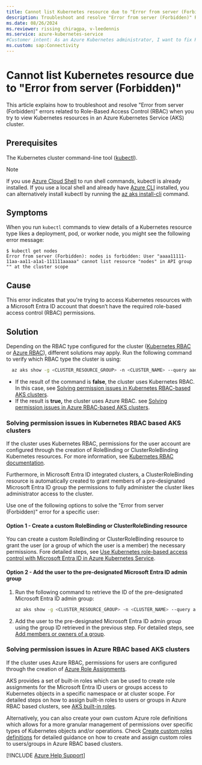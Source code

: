 ```yaml
---
title: Cannot list Kubernetes resource due to "Error from server (Forbidden)" in Azure Kubernetes Service
description: Troubleshoot and resolve "Error from server (Forbidden)" RBAC related errors that occur when you try to view Kubernetes resources in an Azure Kubernetes Service (AKS) cluster.
ms.date: 08/26/2024
ms.reviewer: rissing chiragpa, v-leedennis
ms.service: azure-kubernetes-service
#Customer intent: As an Azure Kubernetes administrator, I want to fix RBAC related errors so that users can access their cluster resources.
ms.custom: sap:Connectivity
---
```

# Cannot list Kubernetes resource due to "Error from server (Forbidden)"

This article explains how to troubleshoot and resolve "Error from server (Forbidden)" errors related to Role-Based Access Control (RBAC) when you try to view Kubernetes resources in an Azure Kubernetes Service (AKS) cluster.

## Prerequisites

The Kubernetes cluster command-line tool ([kubectl](https://kubernetes.io/docs/tasks/tools/)).

> [!NOTE]
> If you use [Azure Cloud Shell](/azure/cloud-shell/overview) to run shell commands, kubectl is already installed. If you use a local shell and already have [Azure CLI](/cli/azure/install-azure-cli) installed, you can alternatively install kubectl by running the [az aks install-cli](/cli/azure/aks#az-aks-install-cli) command.

## Symptoms

When you run `kubectl` commands to view details of a Kubernetes resource type likes a deployment, pod, or worker node, you might see the following error message:

```output
$ kubectl get nodes
Error from server (Forbidden): nodes is forbidden: User "aaaa11111-11aa-aa11-a1a1-111111aaaaa" cannot list resource "nodes" in API group "" at the cluster scope
```

## Cause
This error indicates that you're trying to access Kubernetes resources with a Microsoft Entra ID account that doesn’t have the required role-based access control (RBAC) permissions.

## Solution

Depending on the RBAC type configured for the cluster ([Kubernetes RBAC](/azure/aks/azure-ad-rbac) or [Azure RBAC](/azure/aks/manage-azure-rbac)), different solutions may apply. Run the following command to verify which RBAC type the cluster is using: 

  ```bash
	az aks show -g <CLUSTER_RESOURCE_GROUP> -n <CLUSTER_NAME> --query aadProfile.enableAzureRbac
  ```

- If the result of the command is **false**, the cluster uses Kubernetes RBAC. In this case, see [Solving permission issues in Kubernetes RBAC-based AKS clusters](#k8srbac).
- If the result is **true,** the cluster uses Azure RBAC.  see [Solving permission issues in Azure RBAC-based AKS clusters](#azurerbac).
<a name="k8srbac">

### Solving permission issues in Kubernetes RBAC based AKS clusters

If the cluster uses Kubernetes RBAC, permissions for the user account are configured through the creation of RoleBinding or ClusterRoleBinding Kubernetes resources. For more information, see [Kubernetes RBAC documentation](https://kubernetes.io/docs/reference/access-authn-authz/rbac/).

Furthermore, in Microsoft Entra ID integrated clusters, a ClusterRoleBinding resource is automatically created to grant members of a pre-designated Microsoft Entra ID group the permissions to fully administer the cluster likes administrator access to the cluster.

Use one of the following options to solve the "Error from server (Forbidden)" error for a specific user:

#### Option 1 - Create a custom RoleBinding or ClusterRoleBinding resource
You can create a custom RoleBinding or ClusterRoleBinding resource to grant the user (or a group of which the user is a member) the necessary permissions.  Fore detailed steps, see [Use Kubernetes role-based access control with Microsoft Entra ID in Azure Kubernetes Service](/azure/aks/azure-ad-rbac).

#### Option 2 - Add the user to the pre-designated Microsoft Entra ID admin group
1. Run the following command to retrieve the ID of the pre-designated Microsoft Entra ID admin group:

	```bash
	az aks show -g <CLUSTER_RESOURCE_GROUP> -n <CLUSTER_NAME> --query aadProfile.adminGroupObjectIDs
	```

1. Add the user to the pre-designated Microsoft Entra ID admin group using the group ID retrieved in the previous step. For detailed steps, see [Add members or owners of a group](/entra/fundamentals/how-to-manage-groups#add-members-or-owners-of-a-group).

<a name="azurerbac">
	
### Solving permission issues in Azure RBAC based AKS clusters

If the cluster uses Azure RBAC, permissions for users are configured through the creation of [Azure Role Assignments](/azure/role-based-access-control/role-assignments).

AKS provides a set of built-in roles which can be used to create role assignments for the Microsoft Entra ID users or groups access to Kubernetes objects in a specific namespace or at cluster scope. For detailed steps on how to assign built-in roles to users or groups in Azure RBAC based clusters, see [AKS built-in roles](/azure/aks/manage-azure-rbac#aks-built-in-roles).

Alternatively, you can also create your own custom Azure role definitions which allows for a more granular management of permissions over specific types of Kubernetes objects and/or operations. Check [Create custom roles definitions](/azure/aks/manage-azure-rbac#create-custom-roles-definitions) for detailed guidance on how to create and assign custom roles to users/groups in Azure RBAC based clusters.

[!INCLUDE [Azure Help Support](../../../includes/azure-help-support.md)]
